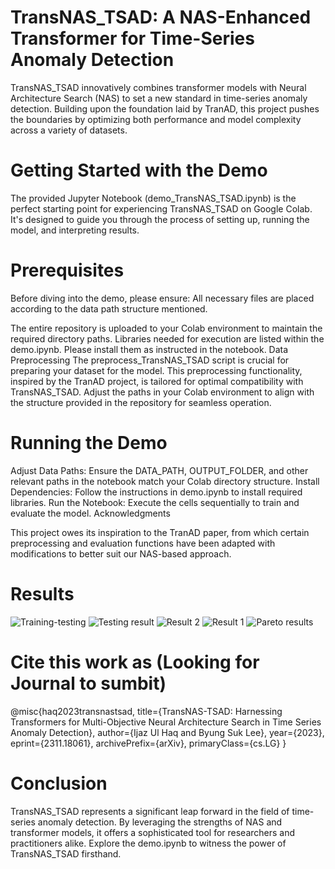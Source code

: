 # TransNAS_TSAD: A NAS-Enhanced Transformer for Time-Series Anomaly Detection
TransNAS_TSAD innovatively combines transformer models with Neural Architecture Search (NAS) to set a new standard in time-series anomaly detection. Building upon the foundation laid by TranAD, this project pushes the boundaries by optimizing both performance and model complexity across a variety of datasets.

# Getting Started with the Demo
The provided Jupyter Notebook (demo_TransNAS_TSAD.ipynb) is the perfect starting point for experiencing TransNAS_TSAD on Google Colab. It's designed to guide you through the process of setting up, running the model, and interpreting results.

# Prerequisites
Before diving into the demo, please ensure:
All necessary files are placed according to the data path structure mentioned.

The entire repository is uploaded to your Colab environment to maintain the required directory paths.
Libraries needed for execution are listed within the demo.ipynb. Please install them as instructed in the notebook.
Data Preprocessing
The preprocess_TransNAS_TSAD script is crucial for preparing your dataset for the model. This preprocessing functionality, inspired by the TranAD project, is tailored for optimal compatibility with TransNAS_TSAD. Adjust the paths in your Colab environment to align with the structure provided in the repository for seamless operation.

# Running the Demo
Adjust Data Paths: Ensure the DATA_PATH, OUTPUT_FOLDER, and other relevant paths in the notebook match your Colab directory structure.
Install Dependencies: Follow the instructions in demo.ipynb to install required libraries.
Run the Notebook: Execute the cells sequentially to train and evaluate the model.
Acknowledgments

This project owes its inspiration to the TranAD paper, from which certain preprocessing and evaluation functions have been adapted with modifications to better suit our NAS-based approach.

# Results

![Training-testing](https://github.com/ejokhan/TransNAS_TSAD/assets/19641451/5d4c2f29-396b-47bb-a4fb-293abe756d18)
![Testing result](https://github.com/ejokhan/TransNAS_TSAD/assets/19641451/fa9f817b-1bf9-4441-b6c5-091ebca8c776)
![Result 2](https://github.com/ejokhan/TransNAS_TSAD/assets/19641451/9e2148e8-9ed3-400e-aba8-52d9b5625d88)
![Result 1](https://github.com/ejokhan/TransNAS_TSAD/assets/19641451/0af6902f-6f02-4703-b816-4001875078e3)
![Pareto results](https://github.com/ejokhan/TransNAS_TSAD/assets/19641451/97d3b736-4fdd-4909-b814-dfbe207d016d)

# Cite this work as (Looking for Journal to sumbit)

@misc{haq2023transnastsad,
      title={TransNAS-TSAD: Harnessing Transformers for Multi-Objective Neural Architecture Search in Time Series Anomaly Detection}, 
      author={Ijaz Ul Haq and Byung Suk Lee},
      year={2023},
      eprint={2311.18061},
      archivePrefix={arXiv},
      primaryClass={cs.LG}
}

# Conclusion
TransNAS_TSAD represents a significant leap forward in the field of time-series anomaly detection. By leveraging the strengths of NAS and transformer models, it offers a sophisticated tool for researchers and practitioners alike. Explore the demo.ipynb to witness the power of TransNAS_TSAD firsthand.

